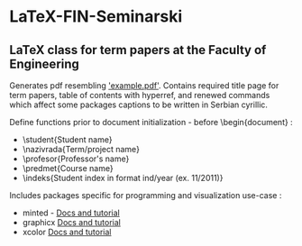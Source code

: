 # LaTeX-FIN-Seminarski
LaTeX class for term papers at the Faculty of Engineering
---
Generates pdf resembling ['example.pdf'](https://github.com/djordje34/LaTeX-FIN-Seminarski/blob/main/example.pdf). Contains required title page for term papers, table of contents with hyperref, and renewed commands which affect some packages captions to be written in Serbian cyrillic.

Define functions prior to document initialization - before \begin{document} :
- \student{Student name}
- \nazivrada{Term/project name}
- \profesor{Professor's name}
- \predmet{Course name}
- \indeks{Student index in format ind/year (ex. 11/2011)}

Includes packages specific for programming and visualization use-case : 
- minted - [Docs and tutorial](https://www.overleaf.com/learn/latex/Code_Highlighting_with_minted)
- graphicx [Docs and tutorial](https://www.overleaf.com/learn/latex/Inserting_Images)
- xcolor [Docs and tutorial](https://www.overleaf.com/learn/latex/Using_colours_in_LaTeX)

